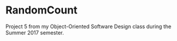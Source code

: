 # RandomCount
Project 5 from my Object-Oriented Software Design class during the Summer 2017 semester.
